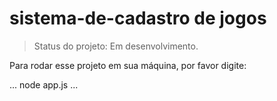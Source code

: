 # sistema-de-cadastro de jogos

> Status do projeto: Em desenvolvimento.

Para rodar esse projeto em sua máquina, por favor digite:

...
node app.js
...
